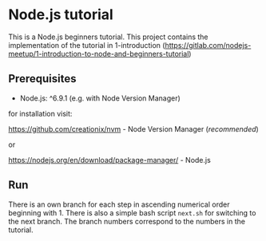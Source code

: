 # Node.js tutorial

This is a Node.js beginners tutorial. This project contains the implementation of the tutorial in 1-introduction (https://gitlab.com/nodejs-meetup/1-introduction-to-node-and-beginners-tutorial)

## Prerequisites

* Node.js: ^6.9.1 (e.g. with Node Version Manager)

for installation visit:

https://github.com/creationix/nvm - Node Version Manager (*recommended*)

or

https://nodejs.org/en/download/package-manager/ - Node.js

## Run

There is an own branch for each step in ascending numerical order beginning with 1. There is also a simple bash script `next.sh` for switching to the next branch. The branch numbers correspond to the numbers in the tutorial.
